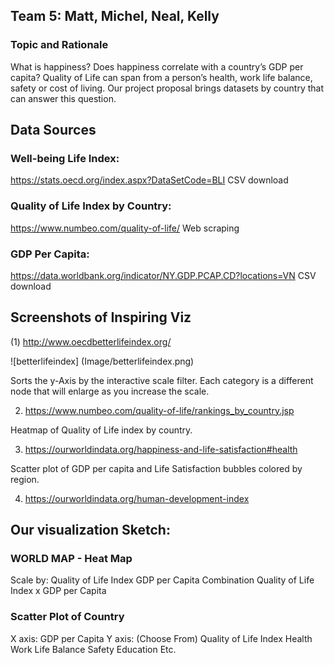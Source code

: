 ## Team 5: Matt, Michel, Neal, Kelly

### Topic and Rationale

What is happiness? Does happiness correlate with a country’s GDP per capita? Quality of Life can span from a person’s health, work life balance, safety or cost of living. Our project proposal brings datasets by country that can answer this question. 

## Data Sources

### Well-being Life Index:
https://stats.oecd.org/index.aspx?DataSetCode=BLI
CSV download

### Quality of Life Index by Country:
https://www.numbeo.com/quality-of-life/ 
Web scraping

### GDP Per Capita:
https://data.worldbank.org/indicator/NY.GDP.PCAP.CD?locations=VN
CSV download


## Screenshots of Inspiring Viz

(1) http://www.oecdbetterlifeindex.org/

![betterlifeindex] (Image/betterlifeindex.png)


Sorts the y-Axis by the interactive scale filter. Each category is a different node that will enlarge as you increase the scale.

2) https://www.numbeo.com/quality-of-life/rankings_by_country.jsp



Heatmap of Quality of Life index by country.




3) https://ourworldindata.org/happiness-and-life-satisfaction#health



Scatter plot of GDP per capita and Life Satisfaction bubbles colored by region.

4) https://ourworldindata.org/human-development-index





## Our visualization Sketch:

### WORLD MAP - Heat Map

Scale by:
Quality of Life Index
GDP per Capita
Combination Quality of Life Index x GDP per Capita


### Scatter Plot of Country

X axis: GDP per Capita
Y axis: (Choose From)
Quality of Life Index
Health
Work Life Balance
Safety
Education
Etc.




